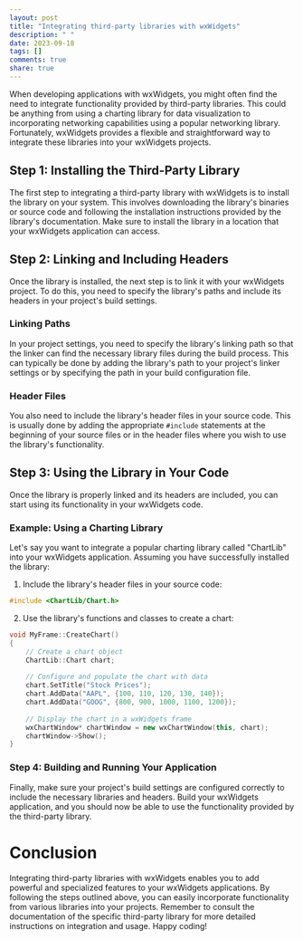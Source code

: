 ```yaml
---
layout: post
title: "Integrating third-party libraries with wxWidgets"
description: " "
date: 2023-09-18
tags: []
comments: true
share: true
---
```


When developing applications with wxWidgets, you might often find the need to integrate functionality provided by third-party libraries. This could be anything from using a charting library for data visualization to incorporating networking capabilities using a popular networking library. Fortunately, wxWidgets provides a flexible and straightforward way to integrate these libraries into your wxWidgets projects.

## Step 1: Installing the Third-Party Library

The first step to integrating a third-party library with wxWidgets is to install the library on your system. This involves downloading the library's binaries or source code and following the installation instructions provided by the library's documentation. Make sure to install the library in a location that your wxWidgets application can access.

## Step 2: Linking and Including Headers

Once the library is installed, the next step is to link it with your wxWidgets project. To do this, you need to specify the library's paths and include its headers in your project's build settings.

### Linking Paths

In your project settings, you need to specify the library's linking path so that the linker can find the necessary library files during the build process. This can typically be done by adding the library's path to your project's linker settings or by specifying the path in your build configuration file.

### Header Files

You also need to include the library's header files in your source code. This is usually done by adding the appropriate `#include` statements at the beginning of your source files or in the header files where you wish to use the library's functionality.

## Step 3: Using the Library in Your Code

Once the library is properly linked and its headers are included, you can start using its functionality in your wxWidgets code.

### Example: Using a Charting Library

Let's say you want to integrate a popular charting library called "ChartLib" into your wxWidgets application. Assuming you have successfully installed the library:

1. Include the library's header files in your source code:

```cpp
#include <ChartLib/Chart.h>
```

2. Use the library's functions and classes to create a chart:

```cpp
void MyFrame::CreateChart()
{
    // Create a chart object
    ChartLib::Chart chart;
   
    // Configure and populate the chart with data
    chart.SetTitle("Stock Prices");
    chart.AddData("AAPL", {100, 110, 120, 130, 140});
    chart.AddData("GOOG", {800, 900, 1000, 1100, 1200});
    
    // Display the chart in a wxWidgets frame
    wxChartWindow* chartWindow = new wxChartWindow(this, chart);
    chartWindow->Show();
}
```

### Step 4: Building and Running Your Application

Finally, make sure your project's build settings are configured correctly to include the necessary libraries and headers. Build your wxWidgets application, and you should now be able to use the functionality provided by the third-party library.

# Conclusion

Integrating third-party libraries with wxWidgets enables you to add powerful and specialized features to your wxWidgets applications. By following the steps outlined above, you can easily incorporate functionality from various libraries into your projects. Remember to consult the documentation of the specific third-party library for more detailed instructions on integration and usage. Happy coding!